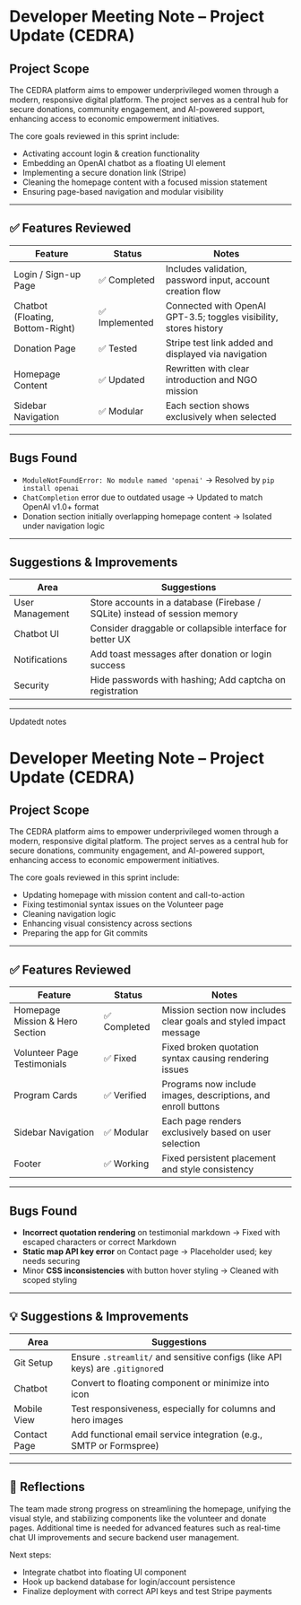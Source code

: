 # Developer Meeting Note – Project Update (CEDRA)

## Project Scope

The CEDRA platform aims to empower underprivileged women through a modern, responsive digital platform. The project serves as a central hub for secure donations, community engagement, and AI-powered support, enhancing access to economic empowerment initiatives.

The core goals reviewed in this sprint include:
- Activating account login & creation functionality
- Embedding an OpenAI chatbot as a floating UI element
- Implementing a secure donation link (Stripe)
- Cleaning the homepage content with a focused mission statement
- Ensuring page-based navigation and modular visibility

---

## ✅ Features Reviewed

| Feature                            | Status            | Notes                                                                 |
|------------------------------------|-------------------|-----------------------------------------------------------------------|
| Login / Sign-up Page               | ✅ Completed       | Includes validation, password input, account creation flow            |
| Chatbot (Floating, Bottom-Right)   | ✅ Implemented     | Connected with OpenAI GPT-3.5; toggles visibility, stores history     |
| Donation Page                      | ✅ Tested          | Stripe test link added and displayed via navigation                   |
| Homepage Content                   | ✅ Updated         | Rewritten with clear introduction and NGO mission                     |
| Sidebar Navigation                 | ✅ Modular         | Each section shows exclusively when selected                          |

---

## Bugs Found

- `ModuleNotFoundError: No module named 'openai'` → Resolved by `pip install openai`
- `ChatCompletion` error due to outdated usage → Updated to match OpenAI v1.0+ format
- Donation section initially overlapping homepage content → Isolated under navigation logic

---

## Suggestions & Improvements

| Area               | Suggestions                                                                 |
|--------------------|----------------------------------------------------------------------------|
| User Management    | Store accounts in a database (Firebase / SQLite) instead of session memory |
| Chatbot UI         | Consider draggable or collapsible interface for better UX                  |
| Notifications      | Add toast messages after donation or login success                         |
| Security           | Hide passwords with hashing; Add captcha on registration                   |

---




Updatedt notes


# Developer Meeting Note – Project Update (CEDRA)

## Project Scope

The CEDRA platform aims to empower underprivileged women through a modern, responsive digital platform. The project serves as a central hub for secure donations, community engagement, and AI-powered support, enhancing access to economic empowerment initiatives.

The core goals reviewed in this sprint include:
- Updating homepage with mission content and call-to-action
- Fixing testimonial syntax issues on the Volunteer page
- Cleaning navigation logic
- Enhancing visual consistency across sections
- Preparing the app for Git commits

---

## ✅ Features Reviewed

| Feature                            | Status            | Notes                                                                 |
|------------------------------------|-------------------|-----------------------------------------------------------------------|
| Homepage Mission & Hero Section    | ✅ Completed       | Mission section now includes clear goals and styled impact message    |
| Volunteer Page Testimonials        | ✅ Fixed           | Fixed broken quotation syntax causing rendering issues                |
| Program Cards                      | ✅ Verified        | Programs now include images, descriptions, and enroll buttons         |
| Sidebar Navigation                 | ✅ Modular         | Each page renders exclusively based on user selection                 |
| Footer                             | ✅ Working         | Fixed persistent placement and style consistency                      |

---

##  Bugs Found

- **Incorrect quotation rendering** on testimonial markdown → Fixed with escaped characters or correct Markdown
- **Static map API key error** on Contact page → Placeholder used; key needs securing
- Minor **CSS inconsistencies** with button hover styling → Cleaned with scoped styling

---

## 💡 Suggestions & Improvements

| Area               | Suggestions                                                                 |
|--------------------|----------------------------------------------------------------------------|
| Git Setup          | Ensure `.streamlit/` and sensitive configs (like API keys) are `.gitignore`d |
| Chatbot            | Convert to floating component or minimize into icon                         |
| Mobile View        | Test responsiveness, especially for columns and hero images                 |
| Contact Page       | Add functional email service integration (e.g., SMTP or Formspree)           |

---

## 📝 Reflections

The team made strong progress on streamlining the homepage, unifying the visual style, and stabilizing components like the volunteer and donate pages. Additional time is needed for advanced features such as real-time chat UI improvements and secure backend user management.

Next steps:
- Integrate chatbot into floating UI component
- Hook up backend database for login/account persistence
- Finalize deployment with correct API keys and test Stripe payments

